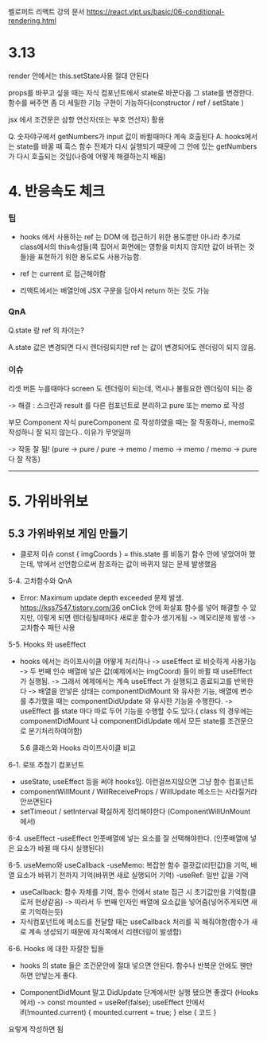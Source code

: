 벨로퍼트 리액트 강의 문서
https://react.vlpt.us/basic/06-conditional-rendering.html

# 3.13

render 안에서는 this.setState사용 절대 안된다

props를 바꾸고 싶을 때는 자식 컴포넌트에서 state로 바꾼다음 그 state를 변경한다.
함수를 써주면 좀 더 세밀한 기능 구현이 가능하다(constructor / ref / setState )

jsx 에서 조건문은 삼항 연산자(또는 부호 연산자) 활용

Q. 숫자야구에서 getNumbers가 input 값이 바뀔때마다 계속 호출된다
A. hooks에서는 state를 바꿀 때 훅스 함수 전체가 다시 실행되기 때문에 그 안에 있는 getNumbers 가 다시 호출되는 것임(나중에 어떻게 해결하는지 배움)

# 4. 반응속도 체크

### 팁

- hooks 에서 사용하는 ref 는 DOM 에 접근하기 위한 용도뿐만 아니라 추가로
  class에서의 this속성들(콕 집어서 화면에는 영향을 미치지 않지만 값이 바뀌는 것들)을 표현하기 위한 용도로도 사용가능함.

- ref 는 current 로 접근해야함

- 리액트에서는 배열안에 JSX 구문을 담아서 return 하는 것도 가능

### QnA

Q.state 랑 ref 의 차이는?

A.state 값은 변경되면 다시 렌더링되지만 ref 는 값이 변경되어도 렌더링이 되지 않음.

### 이슈

리셋 버튼 누를때마다 screen 도 렌더링이 되는데, 역시나 불필요한 렌더링이 되는 중

-> 해결 : 스크린과 result 를 다른 컴포넌트로 분리하고 pure 또는 memo 로 작성

부모 Component 자식 pureComponent 로 작성하였을 때는 잘 작동하나, memo로 작성하니 잘 되지 않는다.. 이유가 무엇일까

-> 작동 잘 됨! (pure -> pure / pure -> memo / memo -> memo / memo -> pure 다 잘 작동)

---

# 5. 가위바위보

## 5.3 가위바위보 게임 만들기

- 클로저 이슈 const { imgCoords } = this.state 를 비동기 함수 안에 넣었어야 했는데, 밖에서 선언함으로써 참조하는 값이 바뀌지 않는 문제 발생했음

5-4. 고차함수와 QnA

- Error: Maximum update depth exceeded 문제 발생.
  https://kss7547.tistory.com/36
  onClick 안에 화살표 함수를 넣어 해결할 수 있지만, 이렇게 되면 렌더링될때마다 새로운 함수가 생기게됨 -> 메모리문제 발생
  -> 고차함수 패턴 사용

5-5. Hooks 와 useEffect

- hooks 에서는 라이프사이클 어떻게 처리하나
  -> useEffect 로 비슷하게 사용가능
  -> 두 번째 인수 배열에 넣은 값(예제에서는 imgCoord) 들이 바뀔 때 useEffect 가 실행됨.
  -> 그래서 예제에서는 계속 useEffect 가 실행되고 종료되고를 반복한다
  -> 배열을 안넣은 상태는 componentDidMount 와 유사한 기능, 배열에 변수를 추가했을 때는 componentDidUpdate 와 유사한 기능을 수행한다.
  -> useEffect 를 state 마다 따로 두어 기능을 수행할 수도 있다.( class 의 경우에는 componentDidMount 나 componentDidUpdate 에서 모든 state를 조건문으로 분기처리하여야함)

  5.6 클래스와 Hooks 라이프사이클 비교

6-1. 로또 추첨기 컴포넌트

- useState, useEffect 등을 써야 hooks임. 이런걸쓰지않으면 그냥 함수 컴포넌트
- componentWillMount / WillReceiveProps / WillUpdate 메소드는 사라질거라 안쓰면된다
- setTimeout / setInterval 확실하게 정리해야한다 (ComponentWillUnMount 에서)

6-4. useEffect
-useEffect 인풋배열에 넣는 요소를 잘 선택해야한다. (인풋배열에 넣은 요소가 바뀔 때 다시 실행된다)

6-5. useMemo와 useCallback
-useMemo: 복잡한 함수 결괏값(리턴값)을 기억, 배열 요소가 바뀌기 전까지 기억(바뀌면 새로 실행되어 기억)
-useRef: 일반 값을 기억

- useCallback: 함수 자체를 기억, 함수 안에서 state 접근 시 초기값만을 기억함(클로저 현상같음) -> 따라서 두 번째 인자인 배열에 요소값을 넣어줌(넣어주게되면 새로 기억하는듯)
- 자식컴포넌트에 메소드를 전달할 때는 useCallback 처리를 꼭 해줘야함(함수가 새로 계속 생성되기 때문에 자식쪽에서 리렌더링이 발생함)

6-6. Hooks 에 대한 자잘한 팁들

- hooks 의 state 들은 조건문안에 절대 넣으면 안된다. 함수나 반복문 안에도 웬만하면 안넣는게 좋다.

- ComponentDidMount 말고 DidUpdate 단계에서만 실행 됐으면 좋겠다 (Hooks에서)
  -> const mounted = useRef(false);
  useEffect 안에서 if(!mounted.current) {
  mounted.current = true;
  } else {
  코드
  }

요렇게 작성하면 됨
